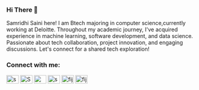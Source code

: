 ### Hi There 👋

Samridhi Saini here! I am Btech majoring in computer science,currently working at Deloitte. Throughout my academic journey, I've acquired experience in machine learning, software development, and data science. Passionate about tech collaboration, project innovation, and engaging discussions. Let's connect for a shared tech exploration!

<h3 align="left">Connect with me:</h3>
<p align="left">
<a href="https://www.linkedin.com/in/samridhi-saini-b358841a6/" target="blank"><img align="center" src="https://raw.githubusercontent.com/rahuldkjain/github-profile-readme-generator/master/src/images/icons/Social/linked-in-alt.svg" alt="samridhi-saini-b358841a6" height="22" width="32" /></a>
<a href="https://leetcode.com/SamCodz/" target="blank"><img align="center" src="https://raw.githubusercontent.com/rahuldkjain/github-profile-readme-generator/master/src/images/icons/Social/leet-code.svg" alt="SamCodz" height="22" width="32" /></a>
<a href="https://medium.com/@samridhisaini02002" target="blank"><img align="center" src="https://raw.githubusercontent.com/rahuldkjain/github-profile-readme-generator/master/src/images/icons/Social/medium.svg" alt="@samridhisaini02002" height="22" width="32" /></a>
<a href="https://www.hackerrank.com/samridhisaini011" target="blank"><img align="center" src="https://raw.githubusercontent.com/rahuldkjain/github-profile-readme-generator/master/src/images/icons/Social/hackerrank.svg" alt="samridhisaini011" height="22" width="32" /></a>
<a href="https://auth.geeksforgeeks.org/user/fiji" target="blank"><img align="center" src="https://raw.githubusercontent.com/rahuldkjain/github-profile-readme-generator/master/src/images/icons/Social/geeks-for-geeks.svg" alt="fiji" height="22" width="32" /></a>
<a href="https://open.spotify.com/track/38q370MXGlT5D5j8PE6hlH" target="blank"><img align="center" src="https://raw.githubusercontent.com/rahuldkjain/github-profile-readme-generator/master/src/images/icons/Social/spotify.svg" alt="fiji" height="22" width="32" /></a>
</p>


